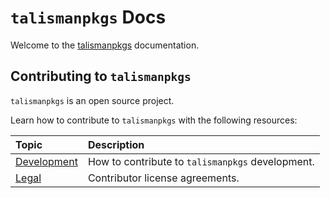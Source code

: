 # `talismanpkgs` Docs

Welcome to the [talismanpkgs](https://github.com/toyboxco/talismanpkgs) documentation.

## Contributing to `talismanpkgs`

`talismanpkgs` is an open source project.

Learn how to contribute to `talismanpkgs` with the following resources:

| Topic                               | Description                                |
| :---------------------------------- | :----------------------------------------- |
| [Development](development/index.md) | How to contribute to `talismanpkgs` development. |
| [Legal](legal/index.md)             | Contributor license agreements.            |
